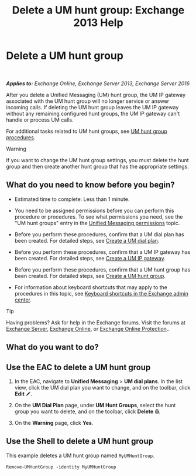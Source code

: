 ﻿---
title: 'Delete a UM hunt group: Exchange 2013 Help'
TOCTitle: Delete a UM hunt group
ms:assetid: 11ac102d-b58d-486c-85b6-e096428e556d
ms:mtpsurl: https://technet.microsoft.com/en-us/library/Aa996318(v=EXCHG.150)
ms:contentKeyID: 49315359
ms.date: 12/10/2017
mtps_version: v=EXCHG.150
---

# Delete a UM hunt group

 

_**Applies to:** Exchange Online, Exchange Server 2013, Exchange Server 2016_


After you delete a Unified Messaging (UM) hunt group, the UM IP gateway associated with the UM hunt group will no longer service or answer incoming calls. If deleting the UM hunt group leaves the UM IP gateway without any remaining configured hunt groups, the UM IP gateway can't handle or process UM calls.

For additional tasks related to UM hunt groups, see [UM hunt group procedures](https://docs.microsoft.com/en-us/exchange/voice-mail-unified-messaging/connect-voice-mail-system/um-hunt-group-procedures).


> [!WARNING]
> If you want to change the UM hunt group settings, you must delete the hunt group and then create another hunt group that has the appropriate settings.



## What do you need to know before you begin?

  - Estimated time to complete: Less than 1 minute.

  - You need to be assigned permissions before you can perform this procedure or procedures. To see what permissions you need, see the "UM hunt groups" entry in the [Unified Messaging permissions](unified-messaging-permissions-exchange-2013-help.md) topic.

  - Before you perform these procedures, confirm that a UM dial plan has been created. For detailed steps, see [Create a UM dial plan](https://docs.microsoft.com/en-us/exchange/voice-mail-unified-messaging/connect-voice-mail-system/create-um-dial-plan).

  - Before you perform these procedures, confirm that a UM IP gateway has been created. For detailed steps, see [Create a UM IP gateway](https://docs.microsoft.com/en-us/exchange/voice-mail-unified-messaging/connect-voice-mail-system/create-um-ip-gateway).

  - Before you perform these procedures, confirm that a UM hunt group has been created. For detailed steps, see [Create a UM hunt group](create-a-um-hunt-group-exchange-2013-help.md).

  - For information about keyboard shortcuts that may apply to the procedures in this topic, see [Keyboard shortcuts in the Exchange admin center](keyboard-shortcuts-in-the-exchange-admin-center-exchange-online-protection-help.md).


> [!TIP]
> Having problems? Ask for help in the Exchange forums. Visit the forums at <A href="https://go.microsoft.com/fwlink/p/?linkid=60612">Exchange Server</A>, <A href="https://go.microsoft.com/fwlink/p/?linkid=267542">Exchange Online</A>, or <A href="https://go.microsoft.com/fwlink/p/?linkid=285351">Exchange Online Protection</A>..



## What do you want to do?

## Use the EAC to delete a UM hunt group

1.  In the EAC, navigate to **Unified Messaging** \> **UM dial plans**. In the list view, click the UM dial plan you want to change, and on the toolbar, click **Edit** ![Edit icon](images/JJ218640.6f53ccb2-1f13-4c02-bea0-30690e6ea71d(EXCHG.150).gif "Edit icon").

2.  On the **UM Dial Plan** page, under **UM Hunt Groups**, select the hunt group you want to delete, and on the toolbar, click **Delete** ![Delete icon](images/Dd298078.14f639f6-61e8-4418-bbfb-0db14de9d2f5(EXCHG.150).gif "Delete icon").

3.  On the **Warning** page, click **Yes**.

## Use the Shell to delete a UM hunt group

This example deletes a UM hunt group named `MyUMHuntGroup`.

    Remove-UMHuntGroup -identity MyUMHuntGroup

